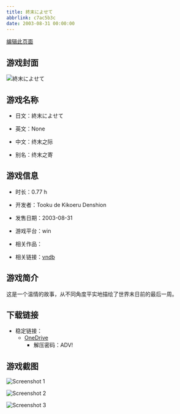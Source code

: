 ```yaml
---
title: 終末によせて
abbrlink: c7ac5b3c
date: 2003-08-31 00:00:00
---
```

[编辑此页面](https://github.com/ACG-3/ADV3-source/blob/main/source/_posts/games/%E7%B5%82%E6%9C%AB%E3%81%AB%E3%82%88%E3%81%9B%E3%81%A6.md)

## 游戏封面

![終末によせて](https://pan.timero.xyz/onedrive/img_lib_001/%E7%B5%82%E6%9C%AB%E3%81%AB%E3%82%88%E3%81%9B%E3%81%A6_cover.avif)


## 游戏名称

- 日文：終末によせて
- 英文：None
- 中文：终末之际

- 别名：终末之寄


## 游戏信息

- 时长：0.77 h
- 开发者：Tooku de Kikoeru Denshion
- 发售日期：2003-08-31
- 游戏平台：win
- 相关作品：

- 相关链接：[vndb](https://vndb.org/v24386)


## 游戏简介

这是一个温情的故事，从不同角度平实地描绘了世界末日前的最后一周。




## 下载链接

- 稳定链接：
    - [OneDrive](https://pan.timero.xyz/onedrive/adv_lib_001/%E7%B5%82%E6%9C%AB%E3%81%AB%E3%82%88%E3%81%9B%E3%81%A6)
        - 解压密码：ADV!



## 游戏截图


![Screenshot 1](https://pan.timero.xyz/onedrive/img_lib_001/%E7%B5%82%E6%9C%AB%E3%81%AB%E3%82%88%E3%81%9B%E3%81%A6_Screenshot_1.avif)

![Screenshot 2](https://pan.timero.xyz/onedrive/img_lib_001/%E7%B5%82%E6%9C%AB%E3%81%AB%E3%82%88%E3%81%9B%E3%81%A6_Screenshot_2.avif)

![Screenshot 3](https://pan.timero.xyz/onedrive/img_lib_001/%E7%B5%82%E6%9C%AB%E3%81%AB%E3%82%88%E3%81%9B%E3%81%A6_Screenshot_3.avif)

